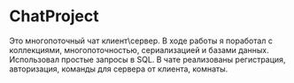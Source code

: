 # ChatProject
Это многопоточный чат клиент\сервер. В ходе работы я поработал с коллекциями, многопоточностью, сериализацией и базами данных. 
Использовал простые запросы в SQL. В чате реализованы регистрация, авторизация, команды для сервера от клиента, комнаты.
